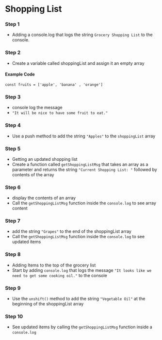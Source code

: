 # Shopping List

### Step 1

- Adding a console.log that logs the string `Grocery Shopping List` to the console.

### Step 2

- Create a variable called shoppingList and assign it an empty array

#### Example Code

`const fruits = ['apple', 'banana' , 'orange']`

### Step 3

- console log the message
- `"It will be nice to have some fruit to eat."`

### Step 4

- Use a push method to add the string `"Apples"` to the `shoppingList` array

### Step 5

- Getting an updated shopping list
- Create a function called `getShoppingListMsg` that takes an array as a parameter and returns the string `"Current Shopping List: "` followed by contents of the array

### Step 6

- display the contents of an array
- Call the `getShoppingListMsg` function inside the `console.log` to see array content

### Step 7

- add the string `"Grapes"` to the end of the shoppingList array
- Call the `getShoppingListMsg` function inside the `console.log` to see updated items

### Step 8

- Adding Items to the top of the grocery list
- Start by adding `console.log` that logs the message `"It looks like we need to get some cooking oil."` to the console

### Step 9

- Use the `unshift()` method to add the string `"Vegetable Oil"` at the beginning of the shoppingList array

### Step 10

- See updated items by calling the `getShoppingListMsg` function inside a `console.log`
